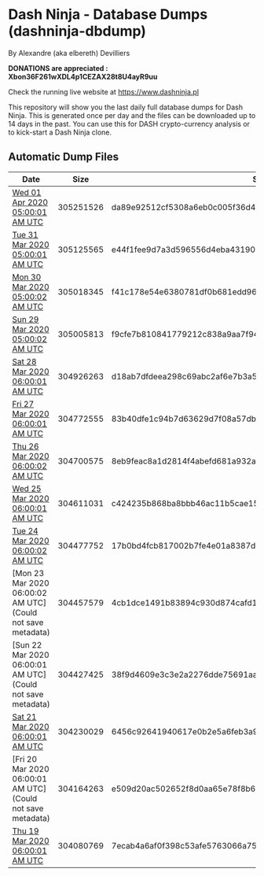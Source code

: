 # Dash Ninja - Database Dumps (dashninja-dbdump)
By Alexandre (aka elbereth) Devilliers

**DONATIONS are appreciated : Xbon36F261wXDL4p1CEZAX28t8U4ayR9uu**

Check the running live website at https://www.dashninja.pl

This repository will show you the last daily full database dumps for Dash Ninja. This is generated once per day and the files can be downloaded up to 14 days in the past.
You can use this for DASH crypto-currency analysis or to kick-start a Dash Ninja clone.


## Automatic Dump Files
| Date | Size | SHA256 |
|--|--|--|
| [Wed 01 Apr 2020 05:00:01 AM UTC](https://transfer.sh/hjOQv/dashninja-dbdump-20200401070001.tar.bz2) | 305251526 | da89e92512cf5308a6eb0c005f36d4db169bda180e439e6090464ad6683f221b | 
| [Tue 31 Mar 2020 05:00:01 AM UTC](https://transfer.sh/yHz55/dashninja-dbdump-20200331070001.tar.bz2) | 305125565 | e44f1fee9d7a3d596556d4eba43190095002d37f1bc41c7d33470915359b9ec7 | 
| [Mon 30 Mar 2020 05:00:02 AM UTC](https://transfer.sh/qi0B1/dashninja-dbdump-20200330070002.tar.bz2) | 305018345 | f41c178e54e6380781df0b681edd9642544a8e7b3f2f3dca3c354fcf2943b39d | 
| [Sun 29 Mar 2020 05:00:02 AM UTC]() | 305005813 | f9cfe7b810841779212c838a9aa7f940fdbbca0a89d3c060a8439dd8dbf0bf84 | 
| [Sat 28 Mar 2020 06:00:01 AM UTC]() | 304926263 | d18ab7dfdeea298c69abc2af6e7b3a59bf19b6dbddc5a713832ef2865b9118ef | 
| [Fri 27 Mar 2020 06:00:01 AM UTC](https://transfer.sh/eQa5I/dashninja-dbdump-20200327070001.tar.bz2) | 304772555 | 83b40dfe1c94b7d63629d7f08a57db2dd48e06a420051f966b348838ddb62a15 | 
| [Thu 26 Mar 2020 06:00:02 AM UTC](https://transfer.sh/FuTCu/dashninja-dbdump-20200326070002.tar.bz2) | 304700575 | 8eb9feac8a1d2814f4abefd681a932a336e66c399aa99dae74e30a01cfae2dca | 
| [Wed 25 Mar 2020 06:00:01 AM UTC](https://transfer.sh/NhVdw/dashninja-dbdump-20200325070001.tar.bz2) | 304611031 | c424235b868ba8bbb46ac11b5cae158dc1c2fa48084d32695bc1dd9502ae7508 | 
| [Tue 24 Mar 2020 06:00:02 AM UTC](https://transfer.sh/LKjCT/dashninja-dbdump-20200324070002.tar.bz2) | 304477752 | 17b0bd4fcb817002b7fe4e01a8387d83052ef96ec62dad5458dd4a89f56a3715 | 
| [Mon 23 Mar 2020 06:00:02 AM UTC](Could not save metadata) | 304457579 | 4cb1dce1491b83894c930d874cafd1cc7f2d70f762f1ed39a2145afca4929f33 | 
| [Sun 22 Mar 2020 06:00:01 AM UTC](Could not save metadata) | 304427425 | 38f9d4609e3c3e2a2276dde75691aadb101ca8e1888ee8936b0852d45e540155 | 
| [Sat 21 Mar 2020 06:00:01 AM UTC](https://transfer.sh/2W5tE/dashninja-dbdump-20200321070001.tar.bz2) | 304230029 | 6456c92641940617e0b2e5a6feb3a9aa4829e16dd4af4933497628fc577c27c4 | 
| [Fri 20 Mar 2020 06:00:01 AM UTC](Could not save metadata) | 304164263 | e509d20ac502652f8d0aa65e78f8b6dd011fa765dd943f253b2b9beec55d972a | 
| [Thu 19 Mar 2020 06:00:01 AM UTC](https://transfer.sh/uzkmf/dashninja-dbdump-20200319070001.tar.bz2) | 304080769 | 7ecab4a6af0f398c53afe5763066a751af4de4f8ab1626ba8425268fcd318e28 | 
